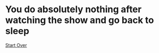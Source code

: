 # You do absolutely nothing after watching the show and go back to sleep

[Start Over](../wakeup.md)